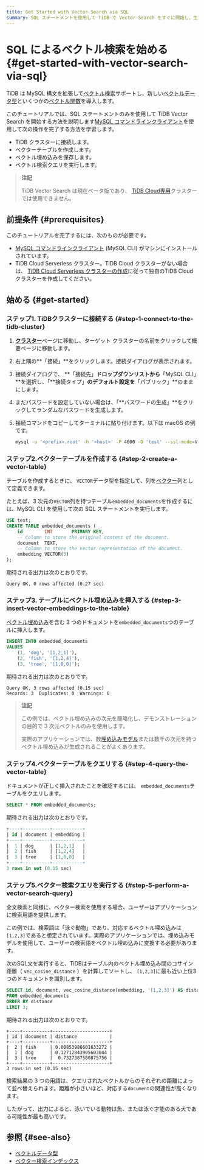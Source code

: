 ```yaml
---
title: Get Started with Vector Search via SQL
summary: SQL ステートメントを使用して TiDB で Vector Search をすぐに開始し、生成 AI アプリケーションを強化する方法を学習します。
---
```


# SQL によるベクトル検索を始める {#get-started-with-vector-search-via-sql}

TiDB は MySQL 構文を拡張して[ベクトル検索](/tidb-cloud/vector-search-overview.md)サポートし、新しい[ベクトルデータ型](/tidb-cloud/vector-search-data-types.md)といくつかの[ベクトル関数](/tidb-cloud/vector-search-functions-and-operators.md)を導入します。

このチュートリアルでは、SQL ステートメントのみを使用して TiDB Vector Search を開始する方法を説明します[MySQL コマンドラインクライアント](https://dev.mysql.com/doc/refman/8.4/en/mysql.html)を使用して次の操作を完了する方法を学習します。

-   TiDB クラスターに接続します。
-   ベクターテーブルを作成します。
-   ベクトル埋め込みを保存します。
-   ベクトル検索クエリを実行します。

> **注記**
>
> TiDB Vector Search は現在ベータ版であり、 [TiDB Cloud専用](/tidb-cloud/select-cluster-tier.md#tidb-cloud-dedicated)クラスターでは使用できません。

## 前提条件 {#prerequisites}

このチュートリアルを完了するには、次のものが必要です。

-   [MySQL コマンドラインクライアント](https://dev.mysql.com/doc/refman/8.4/en/mysql.html) (MySQL CLI) がマシンにインストールされています。
-   TiDB Cloud Serverless クラスター。TiDB Cloud クラスターがない場合は、 [TiDB Cloud Serverless クラスターの作成](/tidb-cloud/create-tidb-cluster-serverless.md)に従って独自のTiDB Cloudクラスターを作成してください。

## 始める {#get-started}

### ステップ1. TiDBクラスターに接続する {#step-1-connect-to-the-tidb-cluster}

1.  [**クラスター**](https://tidbcloud.com/console/clusters)ページに移動し、ターゲット クラスターの名前をクリックして概要ページに移動します。

2.  右上隅の**「接続」**をクリックします。接続ダイアログが表示されます。

3.  接続ダイアログで、 **「接続先」**ドロップダウンリストから**「MySQL CLI」**を選択し、「**接続タイプ」**のデフォルト設定を**「パブリック」**のままにします。

4.  まだパスワードを設定していない場合は、「**パスワードの生成」**をクリックしてランダムなパスワードを生成します。

5.  接続コマンドをコピーしてターミナルに貼り付けます。以下は macOS の例です。

    ```bash
    mysql -u '<prefix>.root' -h '<host>' -P 4000 -D 'test' --ssl-mode=VERIFY_IDENTITY --ssl-ca=/etc/ssl/cert.pem -p'<password>'
    ```

### ステップ2.ベクターテーブルを作成する {#step-2-create-a-vector-table}

テーブルを作成するときに、 `VECTOR`データ型を指定して、列を[ベクター](/tidb-cloud/vector-search-overview.md#vector-embedding)列として定義できます。

たとえば、3 次元の`VECTOR`列を持つテーブル`embedded_documents`を作成するには、MySQL CLI を使用して次の SQL ステートメントを実行します。

```sql
USE test;
CREATE TABLE embedded_documents (
    id        INT       PRIMARY KEY,
    -- Column to store the original content of the document.
    document  TEXT,
    -- Column to store the vector representation of the document.
    embedding VECTOR(3)
);
```

期待される出力は次のとおりです。

```text
Query OK, 0 rows affected (0.27 sec)
```

### ステップ3. テーブルにベクトル埋め込みを挿入する {#step-3-insert-vector-embeddings-to-the-table}

[ベクトル埋め込み](/tidb-cloud/vector-search-overview.md#vector-embedding)を含む 3 つのドキュメントを`embedded_documents`つのテーブルに挿入します。

```sql
INSERT INTO embedded_documents
VALUES
    (1, 'dog', '[1,2,1]'),
    (2, 'fish', '[1,2,4]'),
    (3, 'tree', '[1,0,0]');
```

期待される出力は次のとおりです。

    Query OK, 3 rows affected (0.15 sec)
    Records: 3  Duplicates: 0  Warnings: 0

> **注記**
>
> この例では、ベクトル埋め込みの次元を簡略化し、デモンストレーションの目的で 3 次元ベクトルのみを使用します。
>
> 実際のアプリケーションでは、数[埋め込みモデル](/tidb-cloud/vector-search-overview.md#embedding-model)または数千の次元を持つベクトル埋め込みが生成されることがよくあります。

### ステップ4.ベクターテーブルをクエリする {#step-4-query-the-vector-table}

ドキュメントが正しく挿入されたことを確認するには、 `embedded_documents`テーブルをクエリします。

```sql
SELECT * FROM embedded_documents;
```

期待される出力は次のとおりです。

```sql
+----+----------+-----------+
| id | document | embedding |
+----+----------+-----------+
|  1 | dog      | [1,2,1]   |
|  2 | fish     | [1,2,4]   |
|  3 | tree     | [1,0,0]   |
+----+----------+-----------+
3 rows in set (0.15 sec)
```

### ステップ5.ベクター検索クエリを実行する {#step-5-perform-a-vector-search-query}

全文検索と同様に、ベクター検索を使用する場合、ユーザーはアプリケーションに検索用語を提供します。

この例では、検索語は「泳ぐ動物」であり、対応するベクトル埋め込みは`[1,2,3]`であると想定されています。実際のアプリケーションでは、埋め込みモデルを使用して、ユーザーの検索語をベクトル埋め込みに変換する必要があります。

次のSQL文を実行すると、TiDBはテーブル内のベクトル埋め込み間のコサイン距離（ `vec_cosine_distance` ）を計算してソートし、 `[1,2,3]`に最も近い上位3つのドキュメントを識別します。

```sql
SELECT id, document, vec_cosine_distance(embedding, '[1,2,3]') AS distance
FROM embedded_documents
ORDER BY distance
LIMIT 3;
```

期待される出力は次のとおりです。

```plain
+----+----------+---------------------+
| id | document | distance            |
+----+----------+---------------------+
|  2 | fish     | 0.00853986601633272 |
|  1 | dog      | 0.12712843905603044 |
|  3 | tree     |  0.7327387580875756 |
+----+----------+---------------------+
3 rows in set (0.15 sec)
```

検索結果の 3 つの用語は、クエリされたベクトルからのそれぞれの距離によって並べ替えられます。距離が小さいほど、対応する`document`の関連性が高くなります。

したがって、出力によると、泳いでいる動物は魚、または泳ぐ才能のある犬である可能性が最も高いです。

## 参照 {#see-also}

-   [ベクトルデータ型](/tidb-cloud/vector-search-data-types.md)
-   [ベクター検索インデックス](/tidb-cloud/vector-search-index.md)
